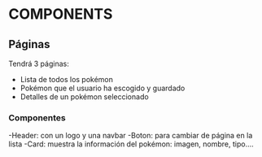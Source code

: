 # COMPONENTS

## Páginas

Tendrá 3 páginas:

- Lista de todos los pokémon
- Pokémon que el usuario ha escogido y guardado
- Detalles de un pokémon seleccionado

### Componentes

-Header: con un logo y una navbar
-Boton: para cambiar de página en la lista
-Card: muestra la información del pokémon: imagen, nombre, tipo....
